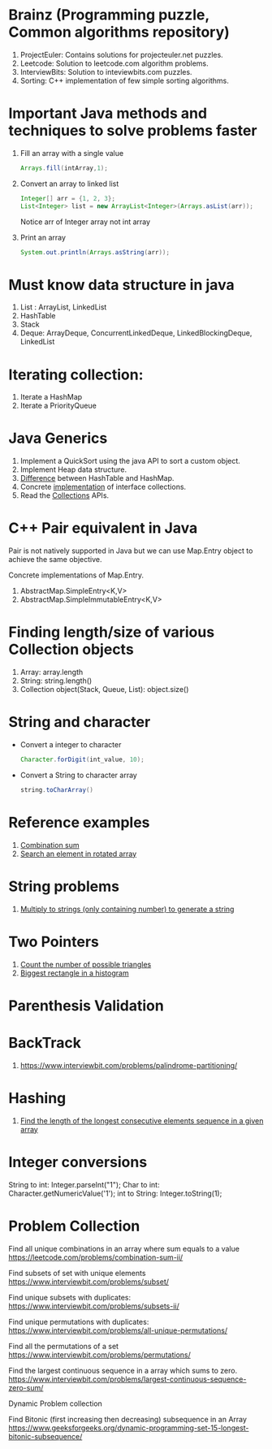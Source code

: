 Brainz (Programming puzzle, Common algorithms repository)
=========================================================
1. ProjectEuler: Contains solutions for projecteuler.net puzzles.
2. Leetcode: Solution to leetcode.com algorithm problems.
3. InterviewBits: Solution to inteviewbits.com puzzles.
4. Sorting: C++ implementation of few simple sorting algorithms.

Important Java methods and techniques to solve problems faster
==============================================================
1. Fill an array with a single value
    ```java
    Arrays.fill(intArray,1);
    ```

2. Convert an array to linked list
    ```java
    Integer[] arr = {1, 2, 3};
    List<Integer> list = new ArrayList<Integer>(Arrays.asList(arr));
    ```
    Notice arr of Integer array not int array
    
3. Print an array
    ```java
    System.out.println(Arrays.asString(arr));
    ```

Must know data structure in java
================================
1. List : ArrayList, LinkedList
2. HashTable
3. Stack
4. Deque: ArrayDeque, ConcurrentLinkedDeque, LinkedBlockingDeque, LinkedList

Iterating collection:
=====================
1. Iterate a HashMap
2. Iterate a PriorityQueue

Java Generics
=============
1. Implement a QuickSort using the java API to sort a custom object.
2. Implement Heap data structure.
3. [Difference](http://stackoverflow.com/questions/40471/differences-between-hashmap-and-hashtable) between HashTable and HashMap. 
4. Concrete [implementation](https://docs.oracle.com/javase/tutorial/collections/implementations/index.html) of interface collections.
5. Read the [Collections](https://docs.oracle.com/javase/7/docs/api/java/util/Collections.html) APIs.
 
C++ Pair equivalent in Java
===========================
Pair is not natively supported in Java but we can use Map.Entry object to achieve the same objective.

Concrete implementations of Map.Entry.
1. AbstractMap.SimpleEntry<K,V>
2. AbstractMap.SimpleImmutableEntry<K,V>

Finding length/size of various Collection objects
=================================================
1. Array: array.length
2. String: string.length()
3. Collection object(Stack, Queue, List): object.size()

String and character
====================
* Convert a integer to character
    ```java
    Character.forDigit(int_value, 10);
    ```
* Convert a String to character array
    ```java
    string.toCharArray()
    ```

Reference examples
==================
1. [Combination sum](https://discuss.leetcode.com/topic/44037/combination-sum-i-ii-and-iii-java-solution-see-the-similarities-yourself)
2. [Search an element in rotated array](https://github.com/abnayak/brainz/blob/master/Leetcode/SearchRotatedSortedArray.java)

String problems
===============
1. [Multiply to strings (only containing number) to generate a string](https://github.com/abnayak/brainz/blob/master/InterviewBit/Strings/MultiplyStrings.java)

Two Pointers
============
1. [Count the number of possible triangles](http://www.geeksforgeeks.org/find-number-of-triangles-possible/)
2. [Biggest rectangle in a histogram](https://github.com/abnayak/brainz/blob/master/InterviewBit/TwoPointer/ContainerWithMostWater.java)

Parenthesis Validation
======================

BackTrack
=========
1. https://www.interviewbit.com/problems/palindrome-partitioning/

Hashing
=======
1. [Find the length of the longest consecutive elements sequence in a given array](https://www.interviewbit.com/problems/longest-consecutive-sequence/)

Integer conversions
===================
String to int: Integer.parseInt("1");
Char to int: Character.getNumericValue('1');
int to String: Integer.toString(1);

Problem Collection
==================
Find all unique combinations in an array where sum equals to a value
https://leetcode.com/problems/combination-sum-ii/

Find subsets of set with unique elements
https://www.interviewbit.com/problems/subset/

Find unique subsets with duplicates:
https://www.interviewbit.com/problems/subsets-ii/

Find unique permutations with duplicates:
https://www.interviewbit.com/problems/all-unique-permutations/

Find all the permutations of a set
https://www.interviewbit.com/problems/permutations/

Find the largest continuous sequence in a array which sums to zero.
https://www.interviewbit.com/problems/largest-continuous-sequence-zero-sum/

Dynamic Problem collection

Find Bitonic (first increasing then decreasing) subsequence in an Array
https://www.geeksforgeeks.org/dynamic-programming-set-15-longest-bitonic-subsequence/


